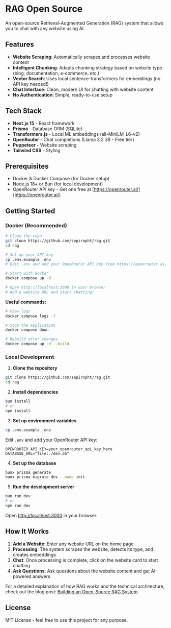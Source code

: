# RAG Open Source

An open-source Retrieval-Augmented Generation (RAG) system that allows you to chat with any website using AI.

## Features

- **Website Scraping**: Automatically scrapes and processes website content
- **Intelligent Chunking**: Adapts chunking strategy based on website type (blog, documentation, e-commerce, etc.)
- **Vector Search**: Uses local sentence-transformers for embeddings (no API key needed!)
- **Chat Interface**: Clean, modern UI for chatting with website content
- **No Authentication**: Simple, ready-to-use setup

## Tech Stack

- **Next.js 15** - React framework
- **Prisma** - Database ORM (SQLite)
- **Transformers.js** - Local ML embeddings (all-MiniLM-L6-v2)
- **OpenRouter** - Chat completions (Llama 3.2 3B - Free tier)
- **Puppeteer** - Website scraping
- **Tailwind CSS** - Styling

## Prerequisites

- Docker & Docker Compose (for Docker setup)
- Node.js 18+ or Bun (for local development)
- OpenRouter API key - Get one free at [https://openrouter.ai/](https://openrouter.ai/)

## Getting Started

### Docker (Recommended)

```bash
# Clone the repo
git clone https://github.com/sepiropht/rag.git
cd rag

# Set up your API key
cp .env.example .env
# Edit .env and add your OpenRouter API key from https://openrouter.ai/

# Start with Docker
docker compose up -d

# Open http://localhost:3000 in your browser
# Add a website URL and start chatting!
```

**Useful commands:**

```bash
# View logs
docker compose logs -f

# Stop the application
docker compose down

# Rebuild after changes
docker compose up -d --build
```

### Local Development

1. **Clone the repository**

```bash
git clone https://github.com/sepiropht/rag.git
cd rag
```

2. **Install dependencies**

```bash
bun install
# or
npm install
```

3. **Set up environment variables**

```bash
cp .env.example .env
```

Edit `.env` and add your OpenRouter API key:

```env
OPENROUTER_API_KEY=your_openrouter_api_key_here
DATABASE_URL="file:./dev.db"
```

4. **Set up the database**

```bash
bunx prisma generate
bunx prisma migrate dev --name init
```

5. **Run the development server**

```bash
bun run dev
# or
npm run dev
```

Open [http://localhost:3000](http://localhost:3000) in your browser.

## How It Works

1. **Add a Website**: Enter any website URL on the home page
2. **Processing**: The system scrapes the website, detects its type, and creates embeddings
3. **Chat**: Once processing is complete, click on the website card to start chatting
4. **Ask Questions**: Ask questions about the website content and get AI-powered answers

For a detailed explanation of how RAG works and the technical architecture, check out the blog post: [Building an Open-Source RAG System](https://elimbi.com)

## License

MIT License - feel free to use this project for any purpose.
